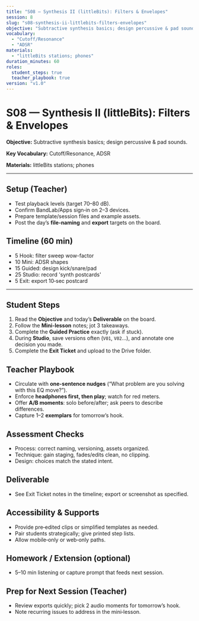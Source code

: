 ```yaml
---
title: "S08 — Synthesis II (littleBits): Filters & Envelopes"
session: 8
slug: "s08-synthesis-ii-littlebits-filters-envelopes"
objective: "Subtractive synthesis basics; design percussive & pad sounds."
vocabulary:
  - "Cutoff/Resonance"
  - "ADSR"
materials:
  - "littleBits stations; phones"
duration_minutes: 60
roles:
  student_steps: true
  teacher_playbook: true
version: "v1.0"
---
```


# S08 — Synthesis II (littleBits): Filters & Envelopes

**Objective:** Subtractive synthesis basics; design percussive & pad sounds.

**Key Vocabulary:** Cutoff/Resonance, ADSR  

**Materials:** littleBits stations; phones

---

## Setup (Teacher)
- Test playback levels (target 70–80 dB).  
- Confirm BandLab/Apps sign‑in on 2–3 devices.  
- Prepare template/session files and example assets.  
- Post the day’s **file‑naming** and **export** targets on the board.

## Timeline (60 min)
- 5 Hook: filter sweep wow-factor
- 10 Mini: ADSR shapes
- 15 Guided: design kick/snare/pad
- 25 Studio: record 'synth postcards'
- 5 Exit: export 10‑sec postcard

---

## Student Steps
1. Read the **Objective** and today’s **Deliverable** on the board.
2. Follow the **Mini‑lesson** notes; jot 3 takeaways.
3. Complete the **Guided Practice** exactly (ask if stuck).
4. During **Studio**, save versions often (`V01`, `V02`…), and annotate one decision you made.
5. Complete the **Exit Ticket** and upload to the Drive folder.

## Teacher Playbook
- Circulate with **one-sentence nudges** (“What problem are you solving with this EQ move?”).
- Enforce **headphones first, then play**; watch for red meters.
- Offer **A/B moments**: solo before/after; ask peers to describe differences.
- Capture 1–2 **exemplars** for tomorrow’s hook.

## Assessment Checks
- Process: correct naming, versioning, assets organized.
- Technique: gain staging, fades/edits clean, no clipping.
- Design: choices match the stated intent.

## Deliverable
- See Exit Ticket notes in the timeline; export or screenshot as specified.

## Accessibility & Supports
- Provide pre‑edited clips or simplified templates as needed.
- Pair students strategically; give printed step lists.
- Allow mobile‑only or web‑only paths.

## Homework / Extension (optional)
- 5–10 min listening or capture prompt that feeds next session.

## Prep for Next Session (Teacher)
- Review exports quickly; pick 2 audio moments for tomorrow’s hook.
- Note recurring issues to address in the mini‑lesson.
